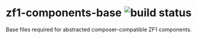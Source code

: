 zf1-components-base ![build status](https://api.travis-ci.org/joegreen88/zf1-components-base.png)
===================

Base files required for abstracted composer-compatible ZF1 components.
